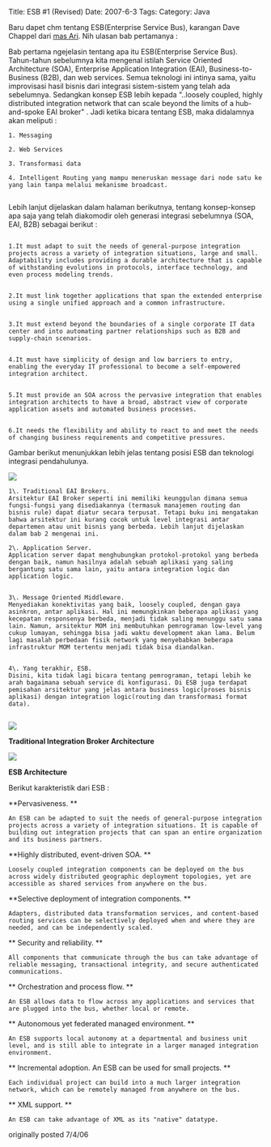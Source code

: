 Title: ESB #1 (Revised)
Date: 2007-6-3
Tags: 
Category: Java

Baru dapet chm tentang ESB(Enterprise Service Bus), karangan Dave Chappel dari [mas Ari][1]. Nih ulasan bab pertamanya :


Bab pertama ngejelasin tentang apa itu ESB(Enterprise Service Bus). Tahun-tahun sebelumnya kita mengenal istilah Service Oriented Architecture (SOA), Enterprise Application Integration (EAI), Business-to-Business (B2B), dan web services. Semua teknologi ini intinya sama, yaitu improvisasi hasil bisnis dari integrasi sistem-sistem yang telah ada sebelumnya. Sedangkan konsep ESB lebih kepada "..loosely coupled, highly distributed integration network that can scale beyond the limits of a hub-and-spoke EAI broker" . Jadi ketika bicara tentang ESB, maka didalamnya akan meliputi :
```
1. Messaging

2. Web Services

3. Transformasi data

4. Intelligent Routing yang mampu meneruskan message dari node satu ke yang lain tanpa melalui mekanisme broadcast.


```

Lebih lanjut dijelaskan dalam halaman berikutnya, tentang konsep-konsep apa saja yang telah diakomodir oleh generasi integrasi sebelumnya (SOA, EAI, B2B) sebagai berikut :

```

1.It must adapt to suit the needs of general-purpose integration projects across a variety of integration situations, large and small. Adaptability includes providing a durable architecture that is capable of withstanding evolutions in protocols, interface technology, and even process modeling trends.


2.It must link together applications that span the extended enterprise using a single unified approach and a common infrastructure.


3.It must extend beyond the boundaries of a single corporate IT data center and into automating partner relationships such as B2B and supply-chain scenarios.


4.It must have simplicity of design and low barriers to entry, enabling the everyday IT professional to become a self-empowered integration architect.


5.It must provide an SOA across the pervasive integration that enables integration architects to have a broad, abstract view of corporate application assets and automated business processes.


6.It needs the flexibility and ability to react to and meet the needs of changing business requirements and competitive pressures.

```

Gambar berikut menunjukkan lebih jelas tentang posisi ESB dan teknologi integrasi pendahulunya.

![][2]



```
1\. Traditional EAI Brokers.
Arsitektur EAI Broker seperti ini memiliki keunggulan dimana semua fungsi-fungsi yang disediakannya (termasuk manajemen routing dan bisnis rule) dapat diatur secara terpusat. Tetapi buku ini mengatakan bahwa arsitektur ini kurang cocok untuk level integrasi antar departemen atau unit bisnis yang berbeda. Lebih lanjut dijelaskan dalam bab 2 mengenai ini.

2\. Application Server.
Application server dapat menghubungkan protokol-protokol yang berbeda dengan baik, namun hasilnya adalah sebuah aplikasi yang saling bergantung satu sama lain, yaitu antara integration logic dan application logic.


3\. Message Oriented Middleware.
Menyediakan konektivitas yang baik, loosely coupled, dengan gaya asinkron, antar aplikasi. Hal ini memungkinkan beberapa aplikasi yang kecepatan responsenya berbeda, menjadi tidak saling menunggu satu sama lain. Namun, arsitektur MOM ini membutuhkan pemrograman low-level yang cukup lumayan, sehingga bisa jadi waktu development akan lama. Belum lagi masalah perbedaan fisik network yang menyebabkan beberapa infrastruktur MOM tertentu menjadi tidak bisa diandalkan.


4\. Yang terakhir, ESB.
Disini, kita tidak lagi bicara tentang pemrograman, tetapi lebih ke arah bagaimana sebuah service di konfigurasi. Di ESB juga terdapat pemisahan arsitektur yang jelas antara business logic(proses bisnis aplikasi) dengan integration logic(routing dan transformasi format data).


```

![][3]

**Traditional Integration Broker Architecture**




![][4]

**ESB Architecture**



Berikut karakteristik dari ESB :

**Pervasiveness. **


```
An ESB can be adapted to suit the needs of general-purpose integration projects across a variety of integration situations. It is capable of building out integration projects that can span an entire organization and its business partners.

```

**Highly distributed, event-driven SOA. **


```
Loosely coupled integration components can be deployed on the bus across widely distributed geographic deployment topologies, yet are accessible as shared services from anywhere on the bus.

```

**Selective deployment of integration components. **


```
Adapters, distributed data transformation services, and content-based routing services can be selectively deployed when and where they are needed, and can be independently scaled.

```

**
Security and reliability. **


```
All components that communicate through the bus can take advantage of reliable messaging, transactional integrity, and secure authenticated communications.

```

**
Orchestration and process flow. **


```
An ESB allows data to flow across any applications and services that are plugged into the bus, whether local or remote.

```

**
Autonomous yet federated managed environment. **


```
An ESB supports local autonomy at a departmental and business unit level, and is still able to integrate in a larger managed integration environment.

```

**
Incremental adoption. An ESB can be used for small projects. **


```
Each individual project can build into a much larger integration network, which can be remotely managed from anywhere on the bus.

```

**
XML support. **


```
An ESB can take advantage of XML as its "native" datatype.
```

originally posted 7/4/06

[1]: http://arih.wordpress.com
[2]: http://jroller.com/resources/j/JPrasojo/Clipboard01.jpg
[3]: http://jroller.com/resources/j/JPrasojo/Clipboard02.jpg
[4]: http://jroller.com/resources/j/JPrasojo/Clipboard03.jpg
